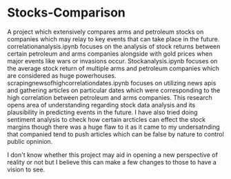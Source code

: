 # Stocks-Comparison
A project which extensively compares arms and petroleum stocks on companies which may relay to key events that can take place in the future.
correlationanalysis.ipynb focuses on the analysis of stock returns between certain petroleum and arms companies alongside with gold prices when major events like wars or invasions occur.
Stockanalysis.ipynb focuses on the average stock return of multiple arms and petroleum companies which are considered as huge powerhouses.
scrapingnewsofhighcorrelationdates.ipynb focuses on utilizing news apis and gathering articles on particular dates which were corresponding to the high correlation between petroleum and arms companies.
This research opens area of understanding regarding stock data analysis and its plausibility in predicting events in the future.
I have also tried doing sentiment analysis to check how certain arcticles can effect the stock margins though there was a huge flaw to it as it came to my undersatnding that companied tend to push articles which can be false by nature to control public opninion.

I don't know whether this project may aid in opening a new perspective of reality or not but I believe this can make a few changes to those to have a vision to see.
